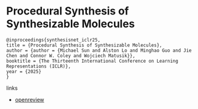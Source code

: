 # Procedural Synthesis of Synthesizable Molecules

```
@inproceedings{synthesisnet_iclr25,
title = {Procedural Synthesis of Synthesizable Molecules},
author = {author = {Michael Sun and Alston Lo and Minghao Guo and Jie Chen and Connor W. Coley and Wojciech Matusik}},
booktitle = {The Thirteenth International Conference on Learning Representations (ICLR)},
year = {2025}
}
```

links
- [openreview](https://openreview.net/forum?id=OGfyzExd69)
